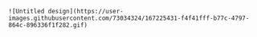 
    ![Untitled design](https://user-images.githubusercontent.com/73034324/167225431-f4f41fff-b77c-4797-864c-896336f1f282.gif)

